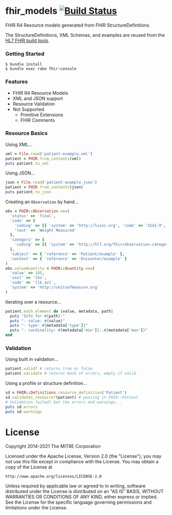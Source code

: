 # fhir_models [![Build Status](https://api.travis-ci.org/fhir-crucible/fhir_models.svg?branch=master)](https://travis-ci.org/fhir-crucible/fhir_models)

FHIR R4 Resource models generated from FHIR StructureDefinitions.

The StructureDefinitions, XML Schemas, and examples are reused from the [HL7 FHIR build tools](https://github.com/HL7/fhir).

### Getting Started
```
$ bundle install
$ bundle exec rake fhir:console
```

### Features
- FHIR R4 Resource Models
- XML and JSON support
- Resource Validation
- Not Supported
  - Primitive Extensions
  - FHIR Comments

### Resource Basics

  Using XML...
  ```ruby
  xml = File.read('patient-example.xml')
  patient = FHIR.from_contents(xml)
  puts patient.to_xml
  ```
  Using JSON...
  ```ruby
  json = File.read('patient-example.json')
  patient = FHIR.from_contents(json)
  puts patient.to_json
  ```

  Creating an `Observation` by hand...
  ```ruby
  obs = FHIR::Observation.new(
    'status' => 'final',
    'code' => {
      'coding' => [{ 'system' => 'http://loinc.org', 'code' => '3141-9', 'display' => 'Weight Measured' }],
      'text' => 'Weight Measured'
    },
    'category' => {
      'coding' => [{ 'system' => 'http://hl7.org/fhir/observation-category', 'code' => 'vital-signs' }]
    },
    'subject' => { 'reference' => 'Patient/example' },
    'context' => { 'reference' => 'Encounter/example' }
  )
  obs.valueQuantity = FHIR::Quantity.new(
    'value' => 185,
    'unit' => 'lbs',
    'code' => '[lb_av]',
    'system' => 'http://unitsofmeasure.org'
  )
  ```
  
  Iterating over a resource...
  ```ruby
  patient.each_element do |value, metadata, path|
    puts "Info for #{path}:"
    puts "- value: #{value}"
    puts "- type: #{metadata['type']}"
    puts "- cardinality: #{metadata['min']}..#{metadata['max']}"
  end
  ```

  ### Validation

  Using built in validation...
  ```ruby
  patient.valid? # returns true or false
  patient.validate # returns Hash of errors, empty if valid
  ```

  Using a profile or structure definition...
  ```ruby
  sd = FHIR::Definitions.resource_definition('Patient')
  sd.validates_resource?(patient) # passing in FHIR::Patient
  # Validation failed? Get the errors and warnings...
  puts sd.errors
  puts sd.warnings
  ```
# License

Copyright 2014-2021 The MITRE Corporation

Licensed under the Apache License, Version 2.0 (the "License");
you may not use this file except in compliance with the License.
You may obtain a copy of the License at

    http://www.apache.org/licenses/LICENSE-2.0

Unless required by applicable law or agreed to in writing, software
distributed under the License is distributed on an "AS IS" BASIS,
WITHOUT WARRANTIES OR CONDITIONS OF ANY KIND, either express or implied.
See the License for the specific language governing permissions and
limitations under the License.
